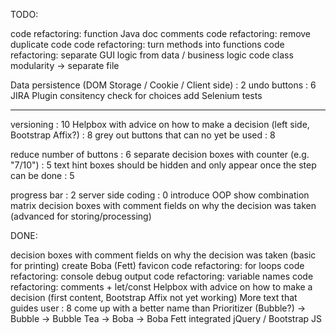 TODO:

code refactoring: function Java doc comments 
code refactoring: remove duplicate code
code refactoring: turn methods into functions
code refactoring: separate GUI logic from data / business logic
code class modularity -> separate file

Data persistence (DOM Storage / Cookie / Client side) : 2
undo buttons : 6
JIRA Plugin
consitency check for choices
add Selenium tests

--------------------

versioning : 10
Helpbox with advice on how to make a decision (left side, Bootstrap Affix?) : 8
grey out buttons that can no yet be used : 8

reduce number of buttons : 6
separate decision boxes with counter (e.g. "7/10") : 5
text hint boxes should be hidden and only appear once the step can be done : 5

progress bar : 2
server side coding : 0
introduce OOP
show combination matrix
decision boxes with comment fields on why the decision was taken (advanced for storing/processing)

DONE:

decision boxes with comment fields on why the decision was taken (basic for printing)
create Boba (Fett) favicon
code refactoring: for loops
code refactoring: console debug output
code refactoring: variable names
code refactoring: comments + let/const
Helpbox with advice on how to make a decision (first content, Bootstrap Affix not yet working)
More text that guides user : 8
come up with a better name than Prioritizer (Bubble?) -> Bubble -> Bubble Tea -> Boba -> Boba Fett
integrated jQuery / Bootstrap JS
